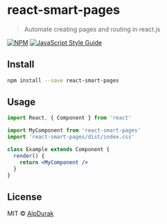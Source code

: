 # react-smart-pages

> Automate creating pages and routing in react.js

[![NPM](https://img.shields.io/npm/v/react-smart-pages.svg)](https://www.npmjs.com/package/react-smart-pages) [![JavaScript Style Guide](https://img.shields.io/badge/code_style-standard-brightgreen.svg)](https://standardjs.com)

## Install

```bash
npm install --save react-smart-pages
```

## Usage

```jsx
import React, { Component } from 'react'

import MyComponent from 'react-smart-pages'
import 'react-smart-pages/dist/index.css'

class Example extends Component {
  render() {
    return <MyComponent />
  }
}
```

## License

MIT © [AlpDurak](https://github.com/AlpDurak)
